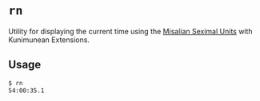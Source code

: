 # `rn` #

Utility for displaying the current time using the [Misalian Seximal Units](https://www.seximal.net/units) with Kunimunean Extensions.

## Usage ##
```sh
$ rn
54:00:35.1
```
